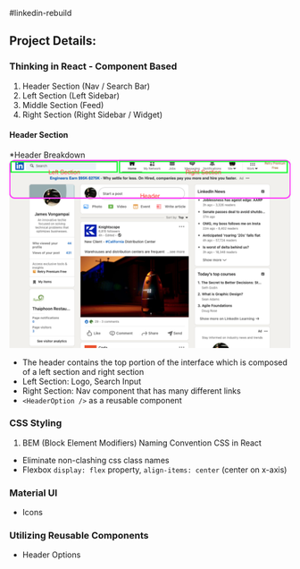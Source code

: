 #linkedin-rebuild

## Project Details:

### Thinking in React - Component Based
1. Header Section (Nav / Search Bar)
1. Left Section (Left Sidebar)
1. Middle Section (Feed)
1. Right Section (Right Sidebar / Widget)

#### Header Section
*Header Breakdown
![header](./mockup/header-mockup.png)

  * The header contains the top portion of the interface which is composed of a left section and right section
  * Left Section: Logo, Search Input
  * Right Section: Nav component that has many different links
  * `<HeaderOption />` as a reusable component
### CSS Styling
1. BEM (Block Element Modifiers) Naming Convention CSS in React
  * Eliminate non-clashing css class names
  * Flexbox `display: flex` property, `align-items: center` (center on x-axis)


### Material UI
  * Icons


### Utilizing Reusable Components
  * Header Options